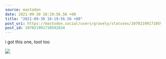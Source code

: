 ```yaml
---
source: mastodon
date: 2021-09-30 18:19:56.56 +00
title: "2021-09-30 18:19:56.56 +00"
post_uri: https://mastodon.social/users/gravely/statuses/107021991710592834
post_id: 107021991710592834
---
```

i got this one, toot too


![](/images/107021991663819791.png)

